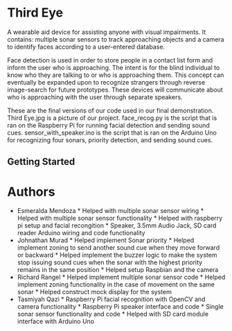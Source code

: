 # Third Eye

A wearable aid device for assisting anyone with visual impairments. It contains: multiple sonar sensors to track approaching objects and a camera to identify faces according to a user-entered database. 

Face detection is used in order to store people in a contact list form and inform the user who is approaching. The intent is for the blind individual to know who they are talking to or who is approaching them. This concept can eventually be expanded upon to recognize strangers through reverse image-search for future prototypes. These devices will communicate about who is approaching with the user through separate speakers.

These are the final versions of our code used in our final demonstration. Third Eye.jpg is a picture of our project. face_recog.py is the script that is ran on the Raspberry Pi for running facial detection and sending sound cues. sensor_with_speaker.ino is the script that is ran on the Arduino Uno for recognizing four sonars, priority detection, and sending sound cues.

## Getting Started

# Authors

* Esmeralda Mendoza 
		* Helped with multiple sonar sensor wiring
		* Helped with multiple sonar sensor functionality
		* Helped with raspberry pi setup and facial recongition
		* Speaker, 3.5mm Audio Jack, SD card reader Arduino wiring and code functionality
* Johnathan Murad
		* Helped implement Sonar priority
		* Helped implement zoning to send another sound cue when they move forward or backward
		* Helped implement the buzzer logic to make the system stop issuing sound cues when the sonar
		with the highest priority remains in the same position
		* Helped setup Raspbian and the camera
* Richard Rangel
		* Helped implement multiple sonar sensor code
		* Helped implement zoning functionality in the case of movement on the same sonar
		* Helped construct mock display for the system
* Tasmiyah Qazi
		* Raspberry Pi facial recognition with OpenCV and camera functionality
		* Raspberry Pi speaker interface and code
		* Single sonar sensor functionality and code
		* Helped with SD card module interface with Arduino Uno

